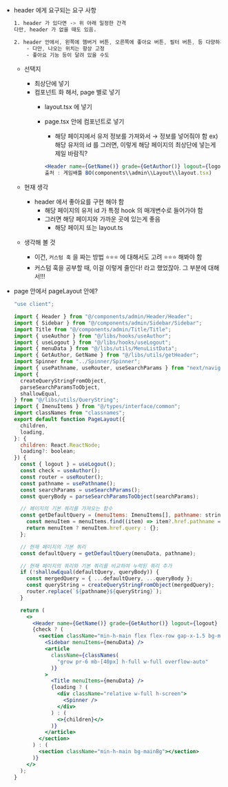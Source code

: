 - header 에게 요구되는 요구 사항
    
    ```css
    1. header 가 있다면 -> 위 아래 일정한 간격 
    다만, header 가 없을 때도 있음. 
    
    2. header 안에서, 왼쪽에 햄버거 버튼, 오른쪽에 좋아요 버튼, 필터 버튼, 등 다양하게 나옴 
    	- 다만, 나오는 위치는 항상 고정 
    	- 좋아요 기능 등이 달려 있을 수도  
    ```
    
    - 선택지
        
        - 최상단에 넣기
        - 컴포넌트 화 해서, page 별로 넣기
            - layout.tsx 에 넣기
                
            - page.tsx 안에 컴포넌트로 넣기
                
                - 해당 페이지에서 유저 정보를 가져와서 → 정보를 넣어줘야 함 ex) 해당 유저의 id 를 그러면, 이렇게 해당 페이지의 최상단에 넣는게 제일 바람직?
                
                ```jsx
                <Header name={GetName()} grade={GetAuthor()} logout={logout} />
                출처 : 게임배틀 BO(components\\admin\\Layout\\layout.tsx)
                ```
                
    - 현재 생각
        
        - header 에서 좋아요를 구현 해야 함
            - 해당 페이지의 유저 id 가 특정 hook 의 매개변수로 들어가야 함
            - 그러면 해당 페이지와 가까운 곳에 있는게 좋음
                - 해당 페이지 또는 layout.ts
    - 생각해 볼 것
        
        - 이건, `커스텀 훅` 을 짜는 방법 ⭐⭐⭐ 에 대해서도 고려 ⭐⭐⭐ 해봐야 함
        - 커스텀 훅을 공부할 때, 이걸 이렇게 줄인다! 라고 했었잖아. 그 부분에 대해서!!!
    
- page 안에서 pageLayout 안에?
    
    ```jsx
    "use client";
    
    import { Header } from "@/components/admin/Header/Header";
    import { Sidebar } from "@/components/admin/Sidebar/Sidebar";
    import Title from "@/components/admin/Title/Title";
    import { useAuthor } from "@/libs/hooks/useAuthor";
    import { useLogout } from "@/libs/hooks/useLogout";
    import { menuData } from "@/libs/utils/MenuListData";
    import { GetAuthor, GetName } from "@/libs/utils/getHeader";
    import Spinner from "../Spinner/Spinner";
    import { usePathname, useRouter, useSearchParams } from "next/navigation";
    import {
      createQueryStringFromObject,
      parseSearchParamsToObject,
      shallowEqual,
    } from "@/libs/utils/QueryString";
    import { ImenuItems } from "@/types/interface/common";
    import classNames from "classnames";
    export default function PageLayout({
      children,
      loading,
    }: {
      children: React.ReactNode;
      loading?: boolean;
    }) {
      const { logout } = useLogout();
      const check = useAuthor();
      const router = useRouter();
      const pathname = usePathname();
      const searchParams = useSearchParams();
      const queryBody = parseSearchParamsToObject(searchParams);
    
      // 페이지의 기본 쿼리를 가져오는 함수
      const getDefaultQuery = (menuItems: ImenuItems[], pathname: string): any => {
        const menuItem = menuItems.find((item) => item?.href.pathname === pathname);
        return menuItem ? menuItem.href.query : {};
      };
    
      // 현재 페이지의 기본 쿼리
      const defaultQuery = getDefaultQuery(menuData, pathname);
    
      // 현재 페이지의 쿼리와 기본 쿼리를 비교하여 누락된 쿼리 추가
      if (!shallowEqual(defaultQuery, queryBody)) {
        const mergedQuery = { ...defaultQuery, ...queryBody };
        const queryString = createQueryStringFromObject(mergedQuery);
        router.replace(`${pathname}${queryString}`);
      }
    
      return (
        <>
          <Header name={GetName()} grade={GetAuthor()} logout={logout} />
          {check ? (
            <section className="min-h-main flex flex-row gap-x-1.5 bg-mainBg">
              <Sidebar menuItems={menuData} />
              <article
                className={classNames(
                  "grow pr-6 mb-[40px] h-full w-full overflow-auto"
                )}
              >
                <Title menuItems={menuData} />
                {loading ? (
                  <div className="relative w-full h-screen">
                    <Spinner />
                  </div>
                ) : (
                  <>{children}</>
                )}
              </article>
            </section>
          ) : (
            <section className="min-h-main bg-mainBg"></section>
          )}
        </>
      );
    }
    
    ```
